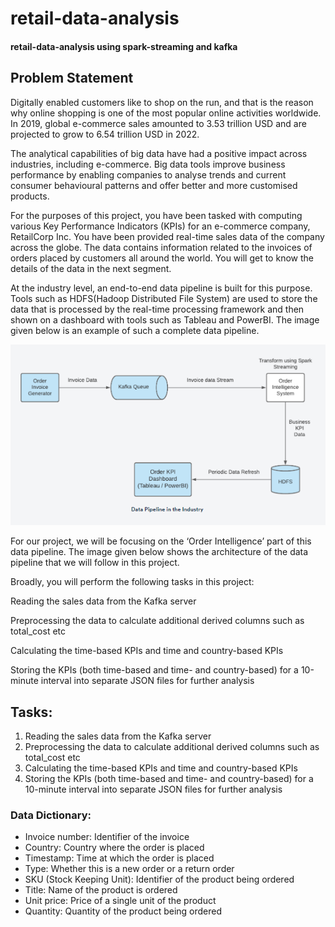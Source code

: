 # retail-data-analysis
#### retail-data-analysis using spark-streaming and kafka

## Problem Statement
Digitally enabled customers like to shop on the run, and that is the reason why online shopping is one of the most popular online activities worldwide. In 2019, global e-commerce sales amounted to 3.53 trillion USD and are projected to grow to 6.54 trillion USD in 2022.

The analytical capabilities of big data have had a positive impact across industries, including e-commerce. Big data tools improve business performance by enabling companies to analyse trends and current consumer behavioural patterns and offer better and more customised products.

For the purposes of this project, you have been tasked with computing various Key Performance Indicators (KPIs) for an e-commerce company, RetailCorp Inc. You have been provided real-time sales data of the company across the globe. The data contains information related to the invoices of orders placed by customers all around the world. You will get to know the details of the data in the next segment.


At the industry level, an end-to-end data pipeline is built for this purpose. Tools such as HDFS(Hadoop Distributed File System) are used to store the data that is processed by the real-time processing framework and then shown on a dashboard with tools such as Tableau and PowerBI. The image given below is an example of such a complete data pipeline.

![image](https://github.com/Nilmoy182/Retail-Data-Analysis-Invoice/blob/main/Data%20Pipelines.PNG)

For our project, we will be focusing on the ‘Order Intelligence’ part of this data pipeline. The image given below shows the architecture of the data pipeline that we will follow in this project.

Broadly, you will perform the following tasks in this project:

Reading the sales data from the Kafka server

Preprocessing the data to calculate additional derived columns such as total_cost etc

Calculating the time-based KPIs and time and country-based KPIs

Storing the KPIs (both time-based and time- and country-based) for a 10-minute interval into separate JSON files for further analysis


## Tasks:
1. Reading the sales data from the Kafka server
2. Preprocessing the data to calculate additional derived columns such as total_cost etc
3. Calculating the time-based KPIs and time and country-based KPIs
4. Storing the KPIs (both time-based and time- and country-based) for a 10-minute interval into separate JSON files for further analysis  

### Data Dictionary:
- Invoice number: Identifier of the invoice
- Country: Country where the order is placed
- Timestamp: Time at which the order is placed
- Type: Whether this is a new order or a return order
- SKU (Stock Keeping Unit): Identifier of the product being ordered
- Title: Name of the product is ordered
- Unit price: Price of a single unit of the product
- Quantity: Quantity of the product being ordered

